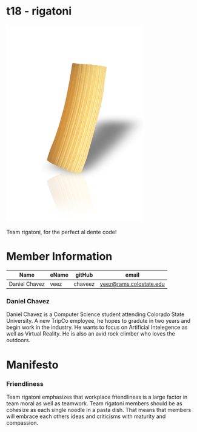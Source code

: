 # t18 - rigatoni
![Team Picture](/images/rigatoni.png)

Team rigatoni, for the perfect al dente code!

# Member Information
Name | eName | gitHub | email 
---- | ----- | ------ | ----- |
Daniel Chavez | veez | chaveez | veez@rams.colostate.edu


### Daniel Chavez
Daniel Chavez is a Computer Science student attending Colorado State University. A new TripCo employee, he hopes to gradute in two years and begin work in the industry. He wants to focus on Artificial Intelegence as well as Virtual Reality. He is also an avid rock climber who loves the outdoors. 

# Manifesto
### Friendliness 
  Team rigatoni emphasizes that workplace friendliness is a large factor in team moral as well as teamwork. Team rigatoni members should be as cohesize as each single noodle in a pasta dish. That means that members will embrace each others ideas and criticisms with maturity and compassion.

